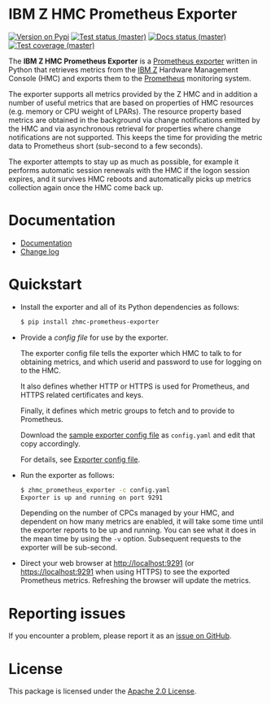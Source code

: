 # IBM Z HMC Prometheus Exporter

[![Version on Pypi](https://img.shields.io/pypi/v/zhmc-prometheus-exporter.svg)](https://pypi.python.org/pypi/zhmc-prometheus-exporter/)
[![Test status (master)](https://github.com/zhmcclient/zhmc-prometheus-exporter/actions/workflows/test.yml/badge.svg?branch=master)](https://github.com/zhmcclient/zhmc-prometheus-exporter/actions/workflows/test.yml?query=branch%3Amaster)
[![Docs status (master)](https://readthedocs.org/projects/zhmc-prometheus-exporter/badge/?version=latest)](https://readthedocs.org/projects/zhmc-prometheus-exporter/builds/)
[![Test coverage (master)](https://coveralls.io/repos/github/zhmcclient/zhmc-prometheus-exporter/badge.svg?branch=master)](https://coveralls.io/github/zhmcclient/zhmc-prometheus-exporter?branch=master)

The **IBM Z HMC Prometheus Exporter** is a
[Prometheus exporter](https://prometheus.io/docs/instrumenting/exporters)
written in Python that retrieves metrics from the
[IBM Z](https://www.ibm.com/it-infrastructure/z) Hardware Management Console
(HMC) and exports them to the [Prometheus](https://prometheus.io)
monitoring system.

The exporter supports all metrics provided by the Z HMC and in addition
a number of useful metrics that are based on properties of HMC resources
(e.g. memory or CPU weight of LPARs). The resource property based
metrics are obtained in the background via change notifications emitted
by the HMC and via asynchronous retrieval for properties where change
notifications are not supported. This keeps the time for providing the
metric data to Prometheus short (sub-second to a few seconds).

The exporter attempts to stay up as much as possible, for example it
performs automatic session renewals with the HMC if the logon session
expires, and it survives HMC reboots and automatically picks up metrics
collection again once the HMC come back up.

# Documentation

- [Documentation](https://zhmc-prometheus-exporter.readthedocs.io/en/stable/)
- [Change log](https://zhmc-prometheus-exporter.readthedocs.io/en/stable/changes.html)

# Quickstart

- Install the exporter and all of its Python dependencies as follows:

  ``` bash
  $ pip install zhmc-prometheus-exporter
  ```

- Provide a *config file* for use by the exporter.

  The exporter config file tells the exporter which HMC to talk to for
  obtaining metrics, and which userid and password to use for logging on to
  the HMC.

  It also defines whether HTTP or HTTPS is used for Prometheus, and HTTPS
  related certificates and keys.

  Finally, it defines which metric groups to fetch and to provide to
  Prometheus.

  Download the
  [sample exporter config file](https://github.com/zhmcclient/zhmc-prometheus-exporter/blob/master/examples/config.yaml)
  as `config.yaml` and edit that copy accordingly.

  For details, see
  [Exporter config file](https://zhmc-prometheus-exporter.readthedocs.io/en/stable/usage.html#exporter-config-file).

- Run the exporter as follows:

  ``` bash
  $ zhmc_prometheus_exporter -c config.yaml
  Exporter is up and running on port 9291
  ```

  Depending on the number of CPCs managed by your HMC, and dependent
  on how many metrics are enabled, it will take some time until the
  exporter reports to be up and running. You can see what it does in
  the mean time by using the `-v` option. Subsequent requests to the
  exporter will be sub-second.

- Direct your web browser at <http://localhost:9291> (or
  <https://localhost:9291> when using HTTPS) to see the exported
  Prometheus metrics. Refreshing the browser will update the metrics.

# Reporting issues

If you encounter a problem, please report it as an
[issue on GitHub](https://github.com/zhmcclient/zhmc-prometheus-exporter/issues).

# License

This package is licensed under the
[Apache 2.0 License](http://apache.org/licenses/LICENSE-2.0).
